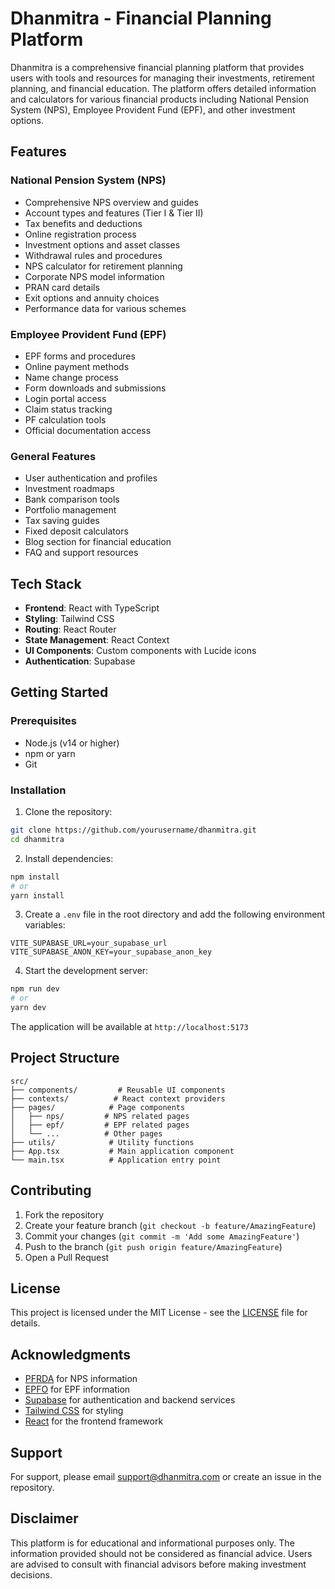 # Dhanmitra - Financial Planning Platform

Dhanmitra is a comprehensive financial planning platform that provides users with tools and resources for managing their investments, retirement planning, and financial education. The platform offers detailed information and calculators for various financial products including National Pension System (NPS), Employee Provident Fund (EPF), and other investment options.

## Features

### National Pension System (NPS)
- Comprehensive NPS overview and guides
- Account types and features (Tier I & Tier II)
- Tax benefits and deductions
- Online registration process
- Investment options and asset classes
- Withdrawal rules and procedures
- NPS calculator for retirement planning
- Corporate NPS model information
- PRAN card details
- Exit options and annuity choices
- Performance data for various schemes

### Employee Provident Fund (EPF)
- EPF forms and procedures
- Online payment methods
- Name change process
- Form downloads and submissions
- Login portal access
- Claim status tracking
- PF calculation tools
- Official documentation access

### General Features
- User authentication and profiles
- Investment roadmaps
- Bank comparison tools
- Portfolio management
- Tax saving guides
- Fixed deposit calculators
- Blog section for financial education
- FAQ and support resources

## Tech Stack

- **Frontend**: React with TypeScript
- **Styling**: Tailwind CSS
- **Routing**: React Router
- **State Management**: React Context
- **UI Components**: Custom components with Lucide icons
- **Authentication**: Supabase

## Getting Started

### Prerequisites

- Node.js (v14 or higher)
- npm or yarn
- Git

### Installation

1. Clone the repository:
```bash
git clone https://github.com/yourusername/dhanmitra.git
cd dhanmitra
```

2. Install dependencies:
```bash
npm install
# or
yarn install
```

3. Create a `.env` file in the root directory and add the following environment variables:
```env
VITE_SUPABASE_URL=your_supabase_url
VITE_SUPABASE_ANON_KEY=your_supabase_anon_key
```

4. Start the development server:
```bash
npm run dev
# or
yarn dev
```

The application will be available at `http://localhost:5173`

## Project Structure

```
src/
├── components/         # Reusable UI components
├── contexts/          # React context providers
├── pages/            # Page components
│   ├── nps/         # NPS related pages
│   ├── epf/         # EPF related pages
│   └── ...          # Other pages
├── utils/            # Utility functions
├── App.tsx           # Main application component
└── main.tsx          # Application entry point
```

## Contributing

1. Fork the repository
2. Create your feature branch (`git checkout -b feature/AmazingFeature`)
3. Commit your changes (`git commit -m 'Add some AmazingFeature'`)
4. Push to the branch (`git push origin feature/AmazingFeature`)
5. Open a Pull Request

## License

This project is licensed under the MIT License - see the [LICENSE](LICENSE) file for details.

## Acknowledgments

- [PFRDA](https://pfrda.org.in/) for NPS information
- [EPFO](https://www.epfindia.gov.in/) for EPF information
- [Supabase](https://supabase.com/) for authentication and backend services
- [Tailwind CSS](https://tailwindcss.com/) for styling
- [React](https://reactjs.org/) for the frontend framework

## Support

For support, please email support@dhanmitra.com or create an issue in the repository.

## Disclaimer

This platform is for educational and informational purposes only. The information provided should not be considered as financial advice. Users are advised to consult with financial advisors before making investment decisions.
